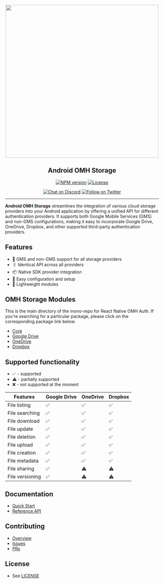<p align="center">
  <a href="https://miniature-adventure-4gle9ye.pages.github.io/docs/">
    <img width="500px" src="https://openmobilehub.org/wp-content/uploads/sites/13/2024/06/OpenMobileHub-horizontal-color.svg"/><br/>
  </a>
  <h2 align="center">Android OMH Storage</h2>
</p>

<p align="center">
  <a href="https://central.sonatype.com/artifact/com.openmobilehub.android.storage/core"><img src="https://img.shields.io/maven-central/v/com.openmobilehub.android.storage/core" alt="NPM version"/></a>
  <a href="https://github.com/openmobilehub/android-omh-storage/blob/main/LICENSE"><img src="https://img.shields.io/github/license/openmobilehub/android-omh-storage" alt="License"/></a>
</p>

<p align="center">
  <a href="https://discord.com/invite/yTAFKbeVMw"><img src="https://img.shields.io/discord/1115727214827278446.svg?style=flat&colorA=7289da&label=Chat%20on%20Discord" alt="Chat on Discord"/></a>
  <a href="https://twitter.com/openmobilehub"><img src="https://img.shields.io/twitter/follow/rnfirebase.svg?style=flat&colorA=1da1f2&colorB=&label=Follow%20on%20Twitter" alt="Follow on Twitter"/></a>
</p>

---

**Android OMH Storage** streamlines the integration of various cloud storage providers into your Android application by offering a unified API for different authentication providers. It supports both Google Mobile Services (GMS) and non-GMS configurations, making it easy to incorporate Google Drive, OneDrive, Dropbox, and other supported third-party authentication providers.

## Features

- 📱 GMS and non-GMS support for all storage providers
- 🖇️ Identical API across all providers
- 📦 Native SDK provider integration
- 🚀 Easy configuration and setup
- 💨 Lightweight modules

## OMH Storage Modules

This is the main directory of the mono-repo for React Native OMH Auth. If you're searching for a particular package, please click on the corresponding package link below.

- [Core](https://miniature-adventure-4gle9ye.pages.github.io/docs/android-omh-storage/core)
- [Google Drive](https://miniature-adventure-4gle9ye.pages.github.io/docs/android-omh-storage/plugin-googledrive-gms)
- [OneDrive](https://miniature-adventure-4gle9ye.pages.github.io/docs/android-omh-storage/plugin-onedrive)
- [Dropbox](https://miniature-adventure-4gle9ye.pages.github.io/docs/android-omh-storage/plugin-dropbox)

## Supported functionality

- ✅ - supported
- ⚠️ - partially supported
- ❌ - not supported at the moment

| Features        | Google Drive | OneDrive | Dropbox |
| --------------- | ------------ | -------- | ------- |
| File listing    | ✅           | ✅       | ✅      |
| File searching  | ✅           | ✅       | ✅      |
| File download   | ✅           | ✅       | ✅      |
| File update     | ✅           | ✅       | ✅      |
| File deletion   | ✅           | ✅       | ✅      |
| File upload     | ✅           | ✅       | ✅      |
| File creation   | ✅           | ✅       | ✅      |
| File metadata   | ✅           | ✅       | ✅      |
| File sharing    | ✅           | ⚠️       | ⚠️      |
| File versioning | ✅           | ⚠️       | ⚠️      |

## Documentation

- [Quick Start](https://miniature-adventure-4gle9ye.pages.github.io/docs/android-omh-storage/getting-started)
- [Reference API](https://miniature-adventure-4gle9ye.pages.github.io/api)

## Contributing

- [Overview](https://miniature-adventure-4gle9ye.pages.github.io/docs/android-omh-storage/contributing)
- [Issues](https://github.com/openmobilehub/android-omh-storage/issues)
- [PRs](https://github.com/openmobilehub/android-omh-storage/pulls)

## License

- See [LICENSE](https://github.com/openmobilehub/android-omh-storage/blob/main/LICENSE)
